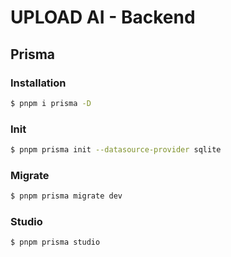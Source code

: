# UPLOAD AI - Backend

## Prisma

### Installation
```bash
$ pnpm i prisma -D
```

### Init
```bash
$ pnpm prisma init --datasource-provider sqlite
```

### Migrate
```bash
$ pnpm prisma migrate dev
```

### Studio
```bash
$ pnpm prisma studio
```